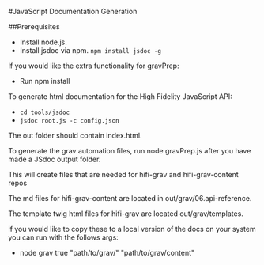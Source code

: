 #JavaScript Documentation Generation

##Prerequisites

* Install node.js.
* Install jsdoc via npm.  `npm install jsdoc -g`

If you would like the extra functionality for gravPrep:
* Run npm install

To generate html documentation for the High Fidelity JavaScript API:

* `cd tools/jsdoc`
* `jsdoc root.js -c config.json`

The out folder should contain index.html.

To generate the grav automation files, run node gravPrep.js after you have made a JSdoc output folder.

This will create files that are needed for hifi-grav and hifi-grav-content repos

The md files for hifi-grav-content are located in out/grav/06.api-reference.

The template twig html files for hifi-grav are located out/grav/templates.

if you would like to copy these to a local version of the docs on your system you can run with the follows args:

* node grav true "path/to/grav/" "path/to/grav/content"